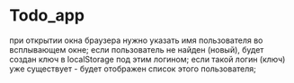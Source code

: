 # Todo_app
при открытии окна браузера нужно указать имя пользователя во всплывающем окне;
если пользователь не найден (новый), будет создан ключ в localStorage под этим логином;
если такой логин (ключ) уже существует - будет отображен список этого пользователя;
